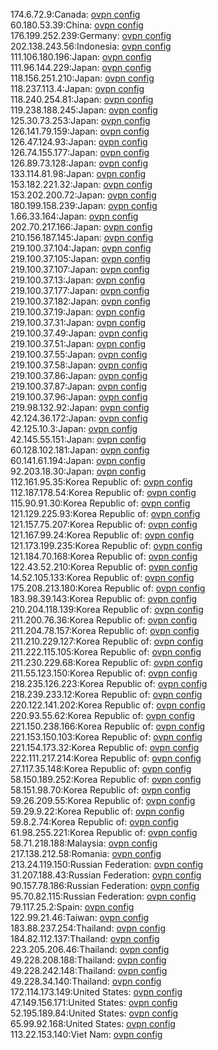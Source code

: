 174.6.72.9:Canada: [ovpn config](vpn/174_6_72_9.ovpn)  
60.180.53.39:China: [ovpn config](vpn/60_180_53_39.ovpn)  
176.199.252.239:Germany: [ovpn config](vpn/176_199_252_239.ovpn)  
202.138.243.56:Indonesia: [ovpn config](vpn/202_138_243_56.ovpn)  
111.106.180.196:Japan: [ovpn config](vpn/111_106_180_196.ovpn)  
111.96.144.229:Japan: [ovpn config](vpn/111_96_144_229.ovpn)  
118.156.251.210:Japan: [ovpn config](vpn/118_156_251_210.ovpn)  
118.237.113.4:Japan: [ovpn config](vpn/118_237_113_4.ovpn)  
118.240.254.81:Japan: [ovpn config](vpn/118_240_254_81.ovpn)  
119.238.188.245:Japan: [ovpn config](vpn/119_238_188_245.ovpn)  
125.30.73.253:Japan: [ovpn config](vpn/125_30_73_253.ovpn)  
126.141.79.159:Japan: [ovpn config](vpn/126_141_79_159.ovpn)  
126.47.124.93:Japan: [ovpn config](vpn/126_47_124_93.ovpn)  
126.74.155.177:Japan: [ovpn config](vpn/126_74_155_177.ovpn)  
126.89.73.128:Japan: [ovpn config](vpn/126_89_73_128.ovpn)  
133.114.81.98:Japan: [ovpn config](vpn/133_114_81_98.ovpn)  
153.182.221.32:Japan: [ovpn config](vpn/153_182_221_32.ovpn)  
153.202.200.72:Japan: [ovpn config](vpn/153_202_200_72.ovpn)  
180.199.158.239:Japan: [ovpn config](vpn/180_199_158_239.ovpn)  
1.66.33.164:Japan: [ovpn config](vpn/1_66_33_164.ovpn)  
202.70.217.166:Japan: [ovpn config](vpn/202_70_217_166.ovpn)  
210.156.187.145:Japan: [ovpn config](vpn/210_156_187_145.ovpn)  
219.100.37.104:Japan: [ovpn config](vpn/219_100_37_104.ovpn)  
219.100.37.105:Japan: [ovpn config](vpn/219_100_37_105.ovpn)  
219.100.37.107:Japan: [ovpn config](vpn/219_100_37_107.ovpn)  
219.100.37.13:Japan: [ovpn config](vpn/219_100_37_13.ovpn)  
219.100.37.177:Japan: [ovpn config](vpn/219_100_37_177.ovpn)  
219.100.37.182:Japan: [ovpn config](vpn/219_100_37_182.ovpn)  
219.100.37.19:Japan: [ovpn config](vpn/219_100_37_19.ovpn)  
219.100.37.31:Japan: [ovpn config](vpn/219_100_37_31.ovpn)  
219.100.37.49:Japan: [ovpn config](vpn/219_100_37_49.ovpn)  
219.100.37.51:Japan: [ovpn config](vpn/219_100_37_51.ovpn)  
219.100.37.55:Japan: [ovpn config](vpn/219_100_37_55.ovpn)  
219.100.37.58:Japan: [ovpn config](vpn/219_100_37_58.ovpn)  
219.100.37.86:Japan: [ovpn config](vpn/219_100_37_86.ovpn)  
219.100.37.87:Japan: [ovpn config](vpn/219_100_37_87.ovpn)  
219.100.37.96:Japan: [ovpn config](vpn/219_100_37_96.ovpn)  
219.98.132.92:Japan: [ovpn config](vpn/219_98_132_92.ovpn)  
42.124.36.172:Japan: [ovpn config](vpn/42_124_36_172.ovpn)  
42.125.10.3:Japan: [ovpn config](vpn/42_125_10_3.ovpn)  
42.145.55.151:Japan: [ovpn config](vpn/42_145_55_151.ovpn)  
60.128.102.181:Japan: [ovpn config](vpn/60_128_102_181.ovpn)  
60.141.61.194:Japan: [ovpn config](vpn/60_141_61_194.ovpn)  
92.203.18.30:Japan: [ovpn config](vpn/92_203_18_30.ovpn)  
112.161.95.35:Korea Republic of: [ovpn config](vpn/112_161_95_35.ovpn)  
112.187.178.54:Korea Republic of: [ovpn config](vpn/112_187_178_54.ovpn)  
115.90.91.30:Korea Republic of: [ovpn config](vpn/115_90_91_30.ovpn)  
121.129.225.93:Korea Republic of: [ovpn config](vpn/121_129_225_93.ovpn)  
121.157.75.207:Korea Republic of: [ovpn config](vpn/121_157_75_207.ovpn)  
121.167.99.24:Korea Republic of: [ovpn config](vpn/121_167_99_24.ovpn)  
121.173.199.235:Korea Republic of: [ovpn config](vpn/121_173_199_235.ovpn)  
121.184.70.168:Korea Republic of: [ovpn config](vpn/121_184_70_168.ovpn)  
122.43.52.210:Korea Republic of: [ovpn config](vpn/122_43_52_210.ovpn)  
14.52.105.133:Korea Republic of: [ovpn config](vpn/14_52_105_133.ovpn)  
175.208.213.180:Korea Republic of: [ovpn config](vpn/175_208_213_180.ovpn)  
183.98.39.143:Korea Republic of: [ovpn config](vpn/183_98_39_143.ovpn)  
210.204.118.139:Korea Republic of: [ovpn config](vpn/210_204_118_139.ovpn)  
211.200.76.36:Korea Republic of: [ovpn config](vpn/211_200_76_36.ovpn)  
211.204.78.157:Korea Republic of: [ovpn config](vpn/211_204_78_157.ovpn)  
211.210.229.127:Korea Republic of: [ovpn config](vpn/211_210_229_127.ovpn)  
211.222.115.105:Korea Republic of: [ovpn config](vpn/211_222_115_105.ovpn)  
211.230.229.68:Korea Republic of: [ovpn config](vpn/211_230_229_68.ovpn)  
211.55.123.150:Korea Republic of: [ovpn config](vpn/211_55_123_150.ovpn)  
218.235.126.223:Korea Republic of: [ovpn config](vpn/218_235_126_223.ovpn)  
218.239.233.12:Korea Republic of: [ovpn config](vpn/218_239_233_12.ovpn)  
220.122.141.202:Korea Republic of: [ovpn config](vpn/220_122_141_202.ovpn)  
220.93.55.62:Korea Republic of: [ovpn config](vpn/220_93_55_62.ovpn)  
221.150.238.166:Korea Republic of: [ovpn config](vpn/221_150_238_166.ovpn)  
221.153.150.103:Korea Republic of: [ovpn config](vpn/221_153_150_103.ovpn)  
221.154.173.32:Korea Republic of: [ovpn config](vpn/221_154_173_32.ovpn)  
222.111.217.214:Korea Republic of: [ovpn config](vpn/222_111_217_214.ovpn)  
27.117.35.148:Korea Republic of: [ovpn config](vpn/27_117_35_148.ovpn)  
58.150.189.252:Korea Republic of: [ovpn config](vpn/58_150_189_252.ovpn)  
58.151.98.70:Korea Republic of: [ovpn config](vpn/58_151_98_70.ovpn)  
59.26.209.55:Korea Republic of: [ovpn config](vpn/59_26_209_55.ovpn)  
59.29.9.22:Korea Republic of: [ovpn config](vpn/59_29_9_22.ovpn)  
59.8.2.74:Korea Republic of: [ovpn config](vpn/59_8_2_74.ovpn)  
61.98.255.221:Korea Republic of: [ovpn config](vpn/61_98_255_221.ovpn)  
58.71.218.188:Malaysia: [ovpn config](vpn/58_71_218_188.ovpn)  
217.138.212.58:Romania: [ovpn config](vpn/217_138_212_58.ovpn)  
213.24.119.150:Russian Federation: [ovpn config](vpn/213_24_119_150.ovpn)  
31.207.188.43:Russian Federation: [ovpn config](vpn/31_207_188_43.ovpn)  
90.157.78.186:Russian Federation: [ovpn config](vpn/90_157_78_186.ovpn)  
95.70.82.115:Russian Federation: [ovpn config](vpn/95_70_82_115.ovpn)  
79.117.25.2:Spain: [ovpn config](vpn/79_117_25_2.ovpn)  
122.99.21.46:Taiwan: [ovpn config](vpn/122_99_21_46.ovpn)  
183.88.237.254:Thailand: [ovpn config](vpn/183_88_237_254.ovpn)  
184.82.112.137:Thailand: [ovpn config](vpn/184_82_112_137.ovpn)  
223.205.206.46:Thailand: [ovpn config](vpn/223_205_206_46.ovpn)  
49.228.208.188:Thailand: [ovpn config](vpn/49_228_208_188.ovpn)  
49.228.242.148:Thailand: [ovpn config](vpn/49_228_242_148.ovpn)  
49.228.34.140:Thailand: [ovpn config](vpn/49_228_34_140.ovpn)  
172.114.173.149:United States: [ovpn config](vpn/172_114_173_149.ovpn)  
47.149.156.171:United States: [ovpn config](vpn/47_149_156_171.ovpn)  
52.195.189.84:United States: [ovpn config](vpn/52_195_189_84.ovpn)  
65.99.92.168:United States: [ovpn config](vpn/65_99_92_168.ovpn)  
113.22.153.140:Viet Nam: [ovpn config](vpn/113_22_153_140.ovpn)  
